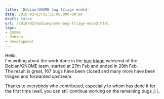 ```yaml
---
title: 'Debian/GNOME bug triage ended'
date: 2010-03-03T01:51:00.000-08:00
draft: false
url: /2010/03/debiangnome-bug-triage-ended.html
tags: 
- gnome
- debian
- development
---
```


Hello,  
I'm writing about the work done in the [bug](http://np237.livejournal.com/27754.html) [triage](http://np237.livejournal.com/27966.html) weekend of the Debian/GNOME team, started at 27th Feb and ended in 28th Feb.  
The result is great, 167 bugs have been closed and many more have been triaged and forwarded upstream.  
  
Thanks to everybody who contributed, especially to whom has done it for the first time (well, you can still continue working on the remaining bugs ;) ).
